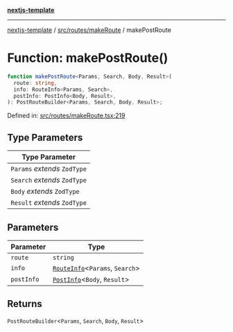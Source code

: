 [**nextjs-template**](../../../../README.md)

---

[nextjs-template](../../../../README.md) / [src/routes/makeRoute](../README.md) / makePostRoute

# Function: makePostRoute()

```ts
function makePostRoute<Params, Search, Body, Result>(
  route: string,
  info: RouteInfo<Params, Search>,
  postInfo: PostInfo<Body, Result>,
): PostRouteBuilder<Params, Search, Body, Result>;
```

Defined in: [src/routes/makeRoute.tsx:219](https://github.com/Its-Satyajit/nextjs-template/blob/main/src/routes/makeRoute.tsx#L219)

## Type Parameters

| Type Parameter               |
| ---------------------------- |
| `Params` _extends_ `ZodType` |
| `Search` _extends_ `ZodType` |
| `Body` _extends_ `ZodType`   |
| `Result` _extends_ `ZodType` |

## Parameters

| Parameter  | Type                                                              |
| ---------- | ----------------------------------------------------------------- |
| `route`    | `string`                                                          |
| `info`     | [`RouteInfo`](../type-aliases/RouteInfo.md)\<`Params`, `Search`\> |
| `postInfo` | [`PostInfo`](../type-aliases/PostInfo.md)\<`Body`, `Result`\>     |

## Returns

`PostRouteBuilder`\<`Params`, `Search`, `Body`, `Result`\>
